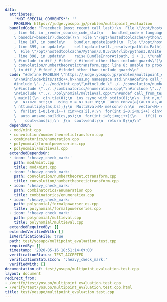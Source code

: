 ```yaml
---
data:
  attributes:
    '*NOT_SPECIAL_COMMENTS*': ''
    PROBLEM: https://judge.yosupo.jp/problem/multipoint_evaluation
  bundledCode: "Traceback (most recent call last):\n  File \"/opt/hostedtoolcache/Python/3.8.5/x64/lib/python3.8/site-packages/onlinejudge_verify/documentation/build.py\"\
    , line 64, in _render_source_code_stat\n    bundled_code = language.bundle(stat.path,\
    \ basedir=basedir).decode()\n  File \"/opt/hostedtoolcache/Python/3.8.5/x64/lib/python3.8/site-packages/onlinejudge_verify/languages/cplusplus.py\"\
    , line 187, in bundle\n    bundler.update(path)\n  File \"/opt/hostedtoolcache/Python/3.8.5/x64/lib/python3.8/site-packages/onlinejudge_verify/languages/cplusplus_bundle.py\"\
    , line 399, in update\n    self.update(self._resolve(pathlib.Path(included), included_from=path))\n\
    \  File \"/opt/hostedtoolcache/Python/3.8.5/x64/lib/python3.8/site-packages/onlinejudge_verify/languages/cplusplus_bundle.py\"\
    , line 398, in update\n    raise BundleErrorAt(path, i + 1, \"unable to process\
    \ #include in #if / #ifdef / #ifndef other than include guards\")\nonlinejudge_verify.languages.cplusplus_bundle.BundleErrorAt:\
    \ convolution/numbertheoretictransform.cpp: line 8: unable to process #include\
    \ in #if / #ifdef / #ifndef other than include guards\n"
  code: "#define PROBLEM \"https://judge.yosupo.jp/problem/multipoint_evaluation\"\
    \n\n#include<bits/stdc++.h>\nusing namespace std;\n\n#define call_from_test\n\
    #include \"../../mod/mint.cpp\"\n#include \"../../convolution/numbertheoretictransform.cpp\"\
    \n#include \"../../combinatorics/enumeration.cpp\"\n#include \"../../polynomial/formalpowerseries.cpp\"\
    \n#include \"../../polynomial/multieval.cpp\"\n#undef call_from_test\n\nsigned\
    \ main(){\n  cin.tie(0);\n  ios::sync_with_stdio(0);\n\n  int n,m;\n  cin>>n>>m;\n\
    \n  NTT<2> ntt;\n  using M = NTT<2>::M;\n  auto conv=[&](auto as,auto bs){return\
    \ ntt.multiply(as,bs);};\n  MultiEval<M> me(conv);\n\n  vector<M> cs(n),ps(m);\n\
    \  for(int i=0;i<n;i++) cin>>cs[i].v;\n  for(int i=0;i<m;i++) cin>>ps[i].v;\n\n\
    \  auto ans=me.build(cs,ps);\n  for(int i=0;i<m;i++){\n    if(i) cout<<\" \";\n\
    \    cout<<ans[i];\n  }\n  cout<<endl;\n  return 0;\n}\n"
  dependsOn:
  - mod/mint.cpp
  - convolution/numbertheoretictransform.cpp
  - combinatorics/enumeration.cpp
  - polynomial/formalpowerseries.cpp
  - polynomial/multieval.cpp
  extendedDependsOn:
  - icon: ':heavy_check_mark:'
    path: mod/mint.cpp
    title: mod/mint.cpp
  - icon: ':heavy_check_mark:'
    path: convolution/numbertheoretictransform.cpp
    title: convolution/numbertheoretictransform.cpp
  - icon: ':heavy_check_mark:'
    path: combinatorics/enumeration.cpp
    title: combinatorics/enumeration.cpp
  - icon: ':heavy_check_mark:'
    path: polynomial/formalpowerseries.cpp
    title: polynomial/formalpowerseries.cpp
  - icon: ':heavy_check_mark:'
    path: polynomial/multieval.cpp
    title: polynomial/multieval.cpp
  extendedRequiredBy: []
  extendedVerifiedWith: []
  isVerificationFile: true
  path: test/yosupo/multipoint_evaluation.test.cpp
  requiredBy: []
  timestamp: '2020-05-16 18:51:14+09:00'
  verificationStatus: TEST_ACCEPTED
  verificationStatusIcon: ':heavy_check_mark:'
  verifiedWith: []
documentation_of: test/yosupo/multipoint_evaluation.test.cpp
layout: document
redirect_from:
- /verify/test/yosupo/multipoint_evaluation.test.cpp
- /verify/test/yosupo/multipoint_evaluation.test.cpp.html
title: test/yosupo/multipoint_evaluation.test.cpp
---
```

